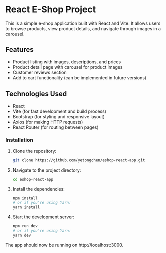 # React E-Shop Project

This is a simple e-shop application built with React and Vite. It allows users to browse products, view product details, and navigate through images in a carousel.

## Features
- Product listing with images, descriptions, and prices
- Product detail page with carousel for product images
- Customer reviews section
- Add to cart functionality (can be implemented in future versions)

## Technologies Used
- React
- Vite (for fast development and build process)
- Bootstrap (for styling and responsive layout)
- Axios (for making HTTP requests)
- React Router (for routing between pages)

### Installation

1. Clone the repository:
   ```bash
   git clone https://github.com/yetongchen/eshop-react-app.git
   ```

2. Navigate to the project directory:
    ```bash
    cd eshop-react-app
    ```

3. Install the dependencies:
    ```bash
    npm install
    # or if you're using Yarn:
    yarn install
    ```

4. Start the development server:
    ```bash
    npm run dev
    # or if you're using Yarn:
    yarn dev
    ```
The app should now be running on http://localhost:3000.